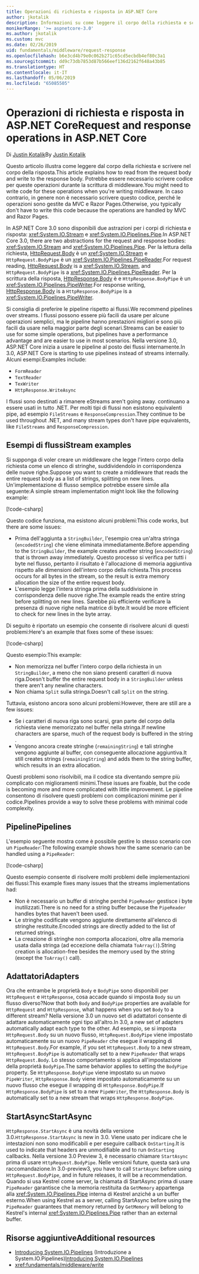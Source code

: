 ```yaml
---
title: Operazioni di richiesta e risposta in ASP.NET Core
author: jkotalik
description: Informazioni su come leggere il corpo della richiesta e scrivere il corpo della risposta in ASP.NET Core.
monikerRange: '>= aspnetcore-3.0'
ms.author: jkotalik
ms.custom: mvc
ms.date: 02/26/2019
uid: fundamentals/middleware/request-response
ms.openlocfilehash: b6e3cd4b79e0c062b271c65cd5ecbdb4ef80c3a1
ms.sourcegitcommit: dd9c73db7853d87b566eef136d2162f648a43b85
ms.translationtype: HT
ms.contentlocale: it-IT
ms.lasthandoff: 05/06/2019
ms.locfileid: "65085505"
---
```

# <a name="request-and-response-operations-in-aspnet-core"></a><span data-ttu-id="164fd-103">Operazioni di richiesta e risposta in ASP.NET Core</span><span class="sxs-lookup"><span data-stu-id="164fd-103">Request and response operations in ASP.NET Core</span></span>

<span data-ttu-id="164fd-104">Di [Justin Kotalik](https://github.com/jkotalik)</span><span class="sxs-lookup"><span data-stu-id="164fd-104">By [Justin Kotalik](https://github.com/jkotalik)</span></span>

<span data-ttu-id="164fd-105">Questo articolo illustra come leggere dal corpo della richiesta e scrivere nel corpo della risposta.</span><span class="sxs-lookup"><span data-stu-id="164fd-105">This article explains how to read from the request body and write to the response body.</span></span> <span data-ttu-id="164fd-106">Potrebbe essere necessario scrivere codice per queste operazioni durante la scrittura di middleware.</span><span class="sxs-lookup"><span data-stu-id="164fd-106">You might need to write code for these operations when you're writing middleware.</span></span> <span data-ttu-id="164fd-107">In caso contrario, in genere non è necessario scrivere questo codice, perché le operazioni sono gestite da MVC e Razor Pages.</span><span class="sxs-lookup"><span data-stu-id="164fd-107">Otherwise, you typically don't have to write this code because the operations are handled by MVC and Razor Pages.</span></span>

<span data-ttu-id="164fd-108">In ASP.NET Core 3.0 sono disponibili due astrazioni per i corpi di richiesta e risposta: <xref:System.IO.Stream> e <xref:System.IO.Pipelines.Pipe>.</span><span class="sxs-lookup"><span data-stu-id="164fd-108">In ASP.NET Core 3.0, there are two abstractions for the request and response bodies: <xref:System.IO.Stream> and <xref:System.IO.Pipelines.Pipe>.</span></span> <span data-ttu-id="164fd-109">Per la lettura della richiesta, [HttpRequest.Body](xref:Microsoft.AspNetCore.Http.HttpRequest.Body) è un <xref:System.IO.Stream> e `HttpRequest.BodyPipe` è un <xref:System.IO.Pipelines.PipeReader>.</span><span class="sxs-lookup"><span data-stu-id="164fd-109">For request reading, [HttpRequest.Body](xref:Microsoft.AspNetCore.Http.HttpRequest.Body) is a <xref:System.IO.Stream>, and `HttpRequest.BodyPipe` is a <xref:System.IO.Pipelines.PipeReader>.</span></span> <span data-ttu-id="164fd-110">Per la scrittura della risposta, [HttpResponse.Body](xref:Microsoft.AspNetCore.Http.HttpResponse.Body) è e `HttpResponse.BodyPipe` è un <xref:System.IO.Pipelines.PipeWriter>.</span><span class="sxs-lookup"><span data-stu-id="164fd-110">For response writing, [HttpResponse.Body](xref:Microsoft.AspNetCore.Http.HttpResponse.Body) is a `HttpResponse.BodyPipe` is a <xref:System.IO.Pipelines.PipeWriter>.</span></span>

<span data-ttu-id="164fd-111">Si consiglia di preferire le pipeline rispetto ai flussi.</span><span class="sxs-lookup"><span data-stu-id="164fd-111">We recommend pipelines over streams.</span></span> <span data-ttu-id="164fd-112">I flussi possono essere più facili da usare per alcune operazioni semplici, ma le pipeline hanno prestazioni migliori e sono più facili da usare nella maggior parte degli scenari.</span><span class="sxs-lookup"><span data-stu-id="164fd-112">Streams can be easier to use for some simple operations, but pipelines have a performance advantage and are easier to use in most scenarios.</span></span> <span data-ttu-id="164fd-113">Nella versione 3.0, ASP.NET Core inizia a usare le pipeline al posto dei flussi internamente.</span><span class="sxs-lookup"><span data-stu-id="164fd-113">In 3.0, ASP.NET Core is starting to use pipelines instead of streams internally.</span></span> <span data-ttu-id="164fd-114">Alcuni esempi:</span><span class="sxs-lookup"><span data-stu-id="164fd-114">Examples include:</span></span>

- `FormReader`
- `TextReader`
- `TexWriter`
- `HttpResponse.WriteAsync`

<span data-ttu-id="164fd-115">I flussi sono destinati a rimanere e</span><span class="sxs-lookup"><span data-stu-id="164fd-115">Streams aren't going away.</span></span> <span data-ttu-id="164fd-116">continuano a essere usati in tutto .NET. Per molti tipi di flussi non esistono equivalenti pipe, ad esempio `FileStreams` e `ResponseCompression`.</span><span class="sxs-lookup"><span data-stu-id="164fd-116">They continue to be used throughout .NET, and many stream types don't have pipe equivalents, like `FileStreams` and `ResponseCompression`.</span></span>

## <a name="stream-examples"></a><span data-ttu-id="164fd-117">Esempi di flussi</span><span class="sxs-lookup"><span data-stu-id="164fd-117">Stream examples</span></span>

<span data-ttu-id="164fd-118">Si supponga di voler creare un middleware che legge l'intero corpo della richiesta come un elenco di stringhe, suddividendolo in corrispondenza delle nuove righe.</span><span class="sxs-lookup"><span data-stu-id="164fd-118">Suppose you want to create a middleware that reads the entire request body as a list of strings, splitting on new lines.</span></span> <span data-ttu-id="164fd-119">Un'implementazione di flusso semplice potrebbe essere simile alla seguente:</span><span class="sxs-lookup"><span data-stu-id="164fd-119">A simple stream implementation might look like the following example:</span></span>

[!code-csharp[](request-response/samples/3.x/RequestResponseSample/Startup.cs?name=GetListOfStringsFromStream)]

<span data-ttu-id="164fd-120">Questo codice funziona, ma esistono alcuni problemi:</span><span class="sxs-lookup"><span data-stu-id="164fd-120">This code works, but there are some issues:</span></span>

- <span data-ttu-id="164fd-121">Prima dell'aggiunta a `StringBuilder`, l'esempio crea un'altra stringa (`encodedString`) che viene eliminata immediatamente.</span><span class="sxs-lookup"><span data-stu-id="164fd-121">Before appending to the `StringBuilder`, the example creates another string (`encodedString`) that is thrown away immediately.</span></span> <span data-ttu-id="164fd-122">Questo processo si verifica per tutti i byte nel flusso, pertanto il risultato è l'allocazione di memoria aggiuntiva rispetto alle dimensioni dell'intero corpo della richiesta.</span><span class="sxs-lookup"><span data-stu-id="164fd-122">This process occurs for all bytes in the stream, so the result is extra memory allocation the size of the entire request body.</span></span>
- <span data-ttu-id="164fd-123">L'esempio legge l'intera stringa prima della suddivisione in corrispondenza delle nuove righe.</span><span class="sxs-lookup"><span data-stu-id="164fd-123">The example reads the entire string before splitting on new lines.</span></span> <span data-ttu-id="164fd-124">Sarebbe più efficiente verificare la presenza di nuove righe nella matrice di byte.</span><span class="sxs-lookup"><span data-stu-id="164fd-124">It would be more efficient to check for new lines in the byte array.</span></span>

<span data-ttu-id="164fd-125">Di seguito è riportato un esempio che consente di risolvere alcuni di questi problemi:</span><span class="sxs-lookup"><span data-stu-id="164fd-125">Here's an example that fixes some of these issues:</span></span>

[!code-csharp[](request-response/samples/3.x/RequestResponseSample/Startup.cs?name=GetListOfStringsFromStreamMoreEfficient)]

<span data-ttu-id="164fd-126">Questo esempio:</span><span class="sxs-lookup"><span data-stu-id="164fd-126">This example:</span></span>

- <span data-ttu-id="164fd-127">Non memorizza nel buffer l'intero corpo della richiesta in un `StringBuilder`, a meno che non siano presenti caratteri di nuova riga.</span><span class="sxs-lookup"><span data-stu-id="164fd-127">Doesn't buffer the entire request body in a `StringBuilder` unless there aren't any newline characters.</span></span>
- <span data-ttu-id="164fd-128">Non chiama `Split` sulla stringa.</span><span class="sxs-lookup"><span data-stu-id="164fd-128">Doesn't call `Split` on the string.</span></span>

<span data-ttu-id="164fd-129">Tuttavia, esistono ancora sono alcuni problemi:</span><span class="sxs-lookup"><span data-stu-id="164fd-129">However, there are still are a few issues:</span></span>

- <span data-ttu-id="164fd-130">Se i caratteri di nuova riga sono scarsi, gran parte del corpo della richiesta viene memorizzato nel buffer nella stringa.</span><span class="sxs-lookup"><span data-stu-id="164fd-130">If newline characters are sparse, much of the request body is buffered in the string .</span></span>
- <span data-ttu-id="164fd-131">Vengono ancora create stringhe (`remainingString`) e tali stringhe vengono aggiunte al buffer, con conseguente allocazione aggiuntiva.</span><span class="sxs-lookup"><span data-stu-id="164fd-131">It still creates strings (`remainingString`) and adds them to the string buffer, which results in an extra allocation.</span></span>

<span data-ttu-id="164fd-132">Questi problemi sono risolvibili, ma il codice sta diventando sempre più complicato con miglioramenti minimi.</span><span class="sxs-lookup"><span data-stu-id="164fd-132">These issues are fixable, but the code is becoming more and more complicated with little improvement.</span></span> <span data-ttu-id="164fd-133">Le pipeline consentono di risolvere questi problemi con complicazioni minime per il codice.</span><span class="sxs-lookup"><span data-stu-id="164fd-133">Pipelines provide a way to solve these problems with minimal code complexity.</span></span>

## <a name="pipelines"></a><span data-ttu-id="164fd-134">Pipeline</span><span class="sxs-lookup"><span data-stu-id="164fd-134">Pipelines</span></span>

<span data-ttu-id="164fd-135">L'esempio seguente mostra come è possibile gestire lo stesso scenario con un `PipeReader`:</span><span class="sxs-lookup"><span data-stu-id="164fd-135">The following example shows how the same scenario can be handled using a `PipeReader`:</span></span>

[!code-csharp[](request-response/samples/3.x/RequestResponseSample/Startup.cs?name=GetListOfStringFromPipe)]

<span data-ttu-id="164fd-136">Questo esempio consente di risolvere molti problemi delle implementazioni dei flussi:</span><span class="sxs-lookup"><span data-stu-id="164fd-136">This example fixes many issues that the streams implementations had:</span></span>

- <span data-ttu-id="164fd-137">Non è necessario un buffer di stringhe perché `PipeReader` gestisce i byte inutilizzati.</span><span class="sxs-lookup"><span data-stu-id="164fd-137">There is no need for a string buffer because the `PipeReader` handles bytes that haven't been used.</span></span>
- <span data-ttu-id="164fd-138">Le stringhe codificate vengono aggiunte direttamente all'elenco di stringhe restituite.</span><span class="sxs-lookup"><span data-stu-id="164fd-138">Encoded strings are directly added to the list of returned strings.</span></span>
- <span data-ttu-id="164fd-139">La creazione di stringhe non comporta allocazioni, oltre alla memoria usata dalla stringa (ad eccezione della chiamata `ToArray()`).</span><span class="sxs-lookup"><span data-stu-id="164fd-139">String creation is allocation-free besides the memory used by the string (except the `ToArray()` call).</span></span>

## <a name="adapters"></a><span data-ttu-id="164fd-140">Adattatori</span><span class="sxs-lookup"><span data-stu-id="164fd-140">Adapters</span></span>

<span data-ttu-id="164fd-141">Ora che entrambe le proprietà `Body` e `BodyPipe` sono disponibili per `HttpRequest` e `HttpResponse`, cosa accade quando si imposta `Body` su un flusso diverso?</span><span class="sxs-lookup"><span data-stu-id="164fd-141">Now that both `Body` and `BodyPipe` properties are available for `HttpRequest` and `HttpResponse`, what happens when you set `Body` to a different stream?</span></span> <span data-ttu-id="164fd-142">Nella versione 3.0 un nuovo set di adattatori consente di adattare automaticamente ogni tipo all'altro.</span><span class="sxs-lookup"><span data-stu-id="164fd-142">In 3.0, a new set of adapters automatically adapt each type to the other.</span></span> <span data-ttu-id="164fd-143">Ad esempio, se si imposta `HttpRequest.Body` su un nuovo flusso, `HttpRequest.BodyPipe` viene impostato automaticamente su un nuovo `PipeReader` che esegue il wrapping di `HttpRequest.Body`.</span><span class="sxs-lookup"><span data-stu-id="164fd-143">For example, if you set `HttpRequest.Body` to a new stream, `HttpRequest.BodyPipe` is automatically set to a new `PipeReader` that wraps `HttpRequest.Body`.</span></span> <span data-ttu-id="164fd-144">Lo stesso comportamento si applica all'impostazione della proprietà `BodyPipe`.</span><span class="sxs-lookup"><span data-stu-id="164fd-144">The same behavior applies to setting the `BodyPipe` property.</span></span> <span data-ttu-id="164fd-145">Se `HttpResponse.BodyPipe` viene impostato su un nuovo `PipeWriter`, `HttpResponse.Body` viene impostato automaticamente su un nuovo flusso che esegue il wrapping di `HttpResponse.BodyPipe`.</span><span class="sxs-lookup"><span data-stu-id="164fd-145">If `HttpResponse.BodyPipe` is set to a new `PipeWriter`, the `HttpResponse.Body` is automatically set to a new stream that wraps `HttpResponse.BodyPipe`.</span></span>

## <a name="startasync"></a><span data-ttu-id="164fd-146">StartAsync</span><span class="sxs-lookup"><span data-stu-id="164fd-146">StartAsync</span></span>

<span data-ttu-id="164fd-147">`HttpResponse.StartAsync` è una novità della versione 3.0.</span><span class="sxs-lookup"><span data-stu-id="164fd-147">`HttpResponse.StartAsync` is new in 3.0.</span></span> <span data-ttu-id="164fd-148">Viene usato per indicare che le intestazioni non sono modificabili e per eseguire callback `OnStarting`.</span><span class="sxs-lookup"><span data-stu-id="164fd-148">It is used to indicate that headers are unmodifiable and to run `OnStarting` callbacks.</span></span> <span data-ttu-id="164fd-149">Nella versione 3.0 Preview 3, è necessario chiamare `StartAsync` prima di usare `HttpRequest.BodyPipe`. Nelle versioni future, questa sarà una raccomandazione.</span><span class="sxs-lookup"><span data-stu-id="164fd-149">In 3.0-preview3, you have to call `StartAsync` before using `HttpRequest.BodyPipe`, and in future releases, it will be a recommendation.</span></span> <span data-ttu-id="164fd-150">Quando si usa Kestrel come server, la chiamata di StartAsync prima di usare `PipeReader` garantisce che la memoria restituita da `GetMemory` appartenga alla <xref:System.IO.Pipelines.Pipe> interna di Kestrel anziché a un buffer esterno.</span><span class="sxs-lookup"><span data-stu-id="164fd-150">When using Kestrel as a server, calling StartAsync before using the `PipeReader` guarantees that memory returned by `GetMemory` will belong to Kestrel's internal <xref:System.IO.Pipelines.Pipe> rather than an external buffer.</span></span>

## <a name="additional-resources"></a><span data-ttu-id="164fd-151">Risorse aggiuntive</span><span class="sxs-lookup"><span data-stu-id="164fd-151">Additional resources</span></span>

- <span data-ttu-id="164fd-152">[Introducing System.IO.Pipelines](https://devblogs.microsoft.com/dotnet/system-io-pipelines-high-performance-io-in-net/) (Introduzione a System.IO.Pipelines)</span><span class="sxs-lookup"><span data-stu-id="164fd-152">[Introducing System.IO.Pipelines](https://devblogs.microsoft.com/dotnet/system-io-pipelines-high-performance-io-in-net/)</span></span>
- <xref:fundamentals/middleware/write>